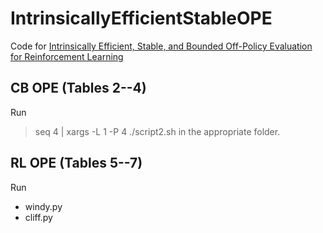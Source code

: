 # IntrinsicallyEfficientStableOPE

Code for [Intrinsically Efficient, Stable, and Bounded Off-Policy Evaluation for Reinforcement Learning](https://arxiv.org/abs/1906.03735)

## CB OPE (Tables 2--4)

Run
> seq 4 | xargs -L 1 -P 4 ./script2.sh
in the appropriate folder.

## RL OPE (Tables 5--7)

Run
- windy.py
- cliff.py
